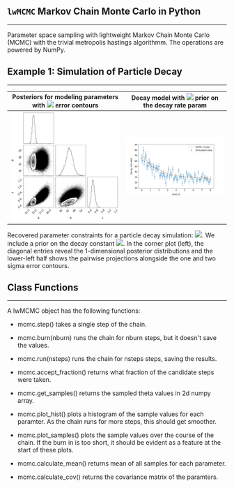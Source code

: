 ## `lwMCMC` Markov Chain Monte Carlo in Python

---

Parameter space sampling with lightweight Markov Chain Monte Carlo (MCMC) with the trivial metropolis hastings algorithmm. The operations are powered by NumPy. 


## Example 1: Simulation of Particle Decay

---

Posteriors for modeling parameters with <img src="https://render.githubusercontent.com/render/math?math=\sigma"> error contours | Decay model with <img src="https://render.githubusercontent.com/render/math?math=\lambda"> prior on the decay rate param
:-------------------------------------------:|:------------------------------:
![](examples/data/corners.png) | ![](examples/data/scatter.png)

Recovered parameter constraints for a particle decay simulation:
<img src="https://render.githubusercontent.com/render/math?math=\R(t) = A + B e^{-\lambda t}">. We include a prior on the 
decay constant <img src="https://render.githubusercontent.com/render/math?math=\lambda">. In the corner plot (left), the diagonal entries reveal the 1-dimensional posterior distributions and the lower-left half shows the pairwise projections alongside the
one and two sigma error contours. 



## Class Functions 

---

A lwMCMC object has the following functions:
        
* mcmc.step() takes a single step of the chain.

* mcmc.burn(nburn) runs the chain for nburn steps, but it doesn't save
            the values.

* mcmc.run(nsteps) runs the chain for nsteps steps, saving the results.

* mcmc.accept_fraction() returns what fraction of the candidate steps
            were taken.

* mcmc.get_samples() returns the sampled theta values in 2d numpy array.
* mcmc.plot_hist() plots a histogram of the sample values for each
            paramter.  As the chain runs for more steps, this should get
            smoother.
        
* mcmc.plot_samples() plots the sample values over the course of the 
            chain.  If the burn in is too short, it should be evident as a
            feature at the start of these plots.
    
* mcmc.calculate_mean() returns mean of all samples for each parameter.
* mcmc.calculate_cov() returns the covariance matrix of the paramters.
